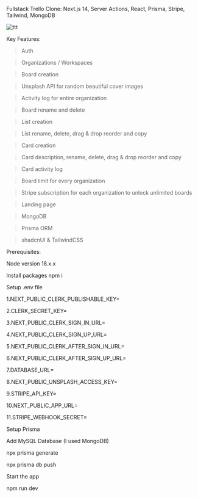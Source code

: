 


Fullstack Trello Clone: Next.js 14, Server Actions, React, Prisma, Stripe, Tailwind, MongoDB







![ttt](https://github.com/samik1234/trello-dev-clone/assets/82882143/eeced529-2a40-4683-973b-13cd32f7be49)










Key Features:

> Auth

> Organizations / Workspaces

> Board creation

> Unsplash API for random beautiful cover images

> Activity log for entire organization

> Board rename and delete

> List creation

> List rename, delete, drag & drop reorder and copy

> Card creation

> Card description, rename, delete, drag & drop reorder and copy

> Card activity log

> Board limit for every organization

> Stripe subscription for each organization to unlock unlimited boards

> Landing page

> MongoDB

> Prisma ORM

>shadcnUI & TailwindCSS












Prerequisites: 

Node version 18.x.x








Install packages
npm i



Setup .env file

1.NEXT_PUBLIC_CLERK_PUBLISHABLE_KEY=


2.CLERK_SECRET_KEY=


3.NEXT_PUBLIC_CLERK_SIGN_IN_URL=


4.NEXT_PUBLIC_CLERK_SIGN_UP_URL=


5.NEXT_PUBLIC_CLERK_AFTER_SIGN_IN_URL=


6.NEXT_PUBLIC_CLERK_AFTER_SIGN_UP_URL=


7.DATABASE_URL=


8.NEXT_PUBLIC_UNSPLASH_ACCESS_KEY=


9.STRIPE_API_KEY=


10.NEXT_PUBLIC_APP_URL=


11.STRIPE_WEBHOOK_SECRET=







Setup Prisma

 Add MySQL Database (I used MongoDB)

  npx prisma generate

  npx prisma db push



Start the app

 npm run dev

